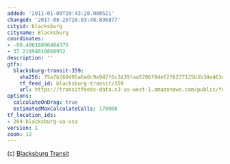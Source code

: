 ```yaml
---
added: '2011-01-09T19:43:20.980521'
changed: '2017-08-25T16:03:48.836877'
cityid: blacksburg
cityname: Blacksburg
coordinates:
- -80.40618896484375
- 37.21994010868952
description: ''
gtfs:
  blacksburg-transit-359:
    sha256: 75a7b260d95a6a0c9a947f6c2d39faa5786f84ef2f6277125b3b34e463e77275
    tf_feed_id: blacksburg-transit/359
    url: https://transitfeeds-data.s3-us-west-1.amazonaws.com/public/feeds/blacksburg-transit/359/20170729/gtfs.zip
options:
  calculateOnDrag: true
  estimatedMaxCalculateCalls: 170000
tf_location_ids:
- 264-blacksburg-va-usa
version: 1
zoom: 12
---
```


(c) [Blacksburg Transit](http://www.blacksburg.gov/)
